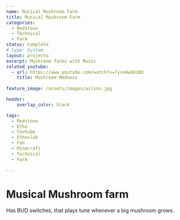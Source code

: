 ```yaml
---
name: Musical Mushroom Farm
title: Musical Mushroom Farm
categories:
  - Redstone
  - Technical
  - Farm
status: Complete
# type: System
layout: projecto
excerpt: Mushroom farms with Music
related_youtube:
  - url: https://www.youtube.com/watch?v=7yce4wX810U
    title: Mushroom Madness
  
feature_image: /assets/images/wilson.jpg

header: 
    overlay_color: black

tags:
  - Redstone
  - Etho
  - Youtube
  - Ethoslab
  - Fan
  - Minecraft
  - Technical
  - Farm
  
---
```


# Musical Mushroom farm
Has BUD switches, that plays tune whenever a big mushroom grows.